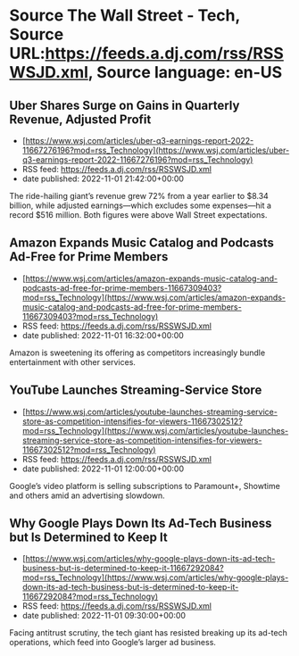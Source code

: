 # Source The Wall Street - Tech, Source URL:https://feeds.a.dj.com/rss/RSSWSJD.xml, Source language: en-US

## Uber Shares Surge on Gains in Quarterly Revenue, Adjusted Profit
 - [https://www.wsj.com/articles/uber-q3-earnings-report-2022-11667276196?mod=rss_Technology](https://www.wsj.com/articles/uber-q3-earnings-report-2022-11667276196?mod=rss_Technology)
 - RSS feed: https://feeds.a.dj.com/rss/RSSWSJD.xml
 - date published: 2022-11-01 21:42:00+00:00

The ride-hailing giant’s revenue grew 72% from a year earlier to $8.34 billion, while adjusted earnings—which excludes some expenses—hit a record $516 million. Both figures were above Wall Street expectations.

## Amazon Expands Music Catalog and Podcasts Ad-Free for Prime Members
 - [https://www.wsj.com/articles/amazon-expands-music-catalog-and-podcasts-ad-free-for-prime-members-11667309403?mod=rss_Technology](https://www.wsj.com/articles/amazon-expands-music-catalog-and-podcasts-ad-free-for-prime-members-11667309403?mod=rss_Technology)
 - RSS feed: https://feeds.a.dj.com/rss/RSSWSJD.xml
 - date published: 2022-11-01 16:32:00+00:00

Amazon is sweetening its offering as competitors increasingly bundle entertainment with other services.

## YouTube Launches Streaming-Service Store
 - [https://www.wsj.com/articles/youtube-launches-streaming-service-store-as-competition-intensifies-for-viewers-11667302512?mod=rss_Technology](https://www.wsj.com/articles/youtube-launches-streaming-service-store-as-competition-intensifies-for-viewers-11667302512?mod=rss_Technology)
 - RSS feed: https://feeds.a.dj.com/rss/RSSWSJD.xml
 - date published: 2022-11-01 12:00:00+00:00

Google’s video platform is selling subscriptions to Paramount+, Showtime and others amid an advertising slowdown.

## Why Google Plays Down Its Ad-Tech Business but Is Determined to Keep It
 - [https://www.wsj.com/articles/why-google-plays-down-its-ad-tech-business-but-is-determined-to-keep-it-11667292084?mod=rss_Technology](https://www.wsj.com/articles/why-google-plays-down-its-ad-tech-business-but-is-determined-to-keep-it-11667292084?mod=rss_Technology)
 - RSS feed: https://feeds.a.dj.com/rss/RSSWSJD.xml
 - date published: 2022-11-01 09:30:00+00:00

Facing antitrust scrutiny, the tech giant has resisted breaking up its ad-tech operations, which feed into Google’s larger ad business.
